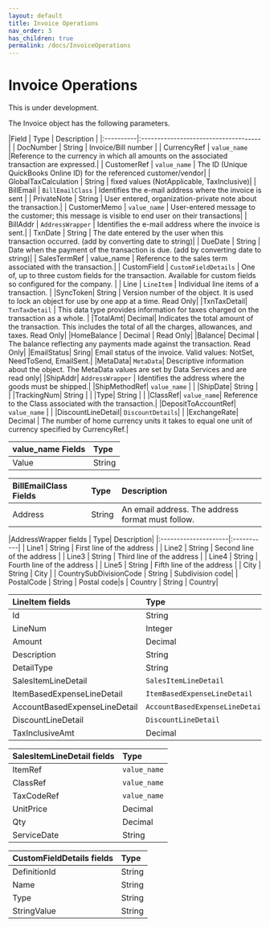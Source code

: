 ```yaml
---
layout: default
title: Invoice Operations
nav_order: 3
has_children: true
permalink: /docs/InvoiceOperations
---
```


# Invoice Operations

This is under development.

The Invoice object has the following parameters. 

|Field  | Type                          | Description |
|:----------|:-------------------------------------|
| DocNumber | String | Invoice/Bill number  |
| CurrencyRef | `value_name` |Reference to the currency in which all amounts on the associated transaction are expressed.| 
| CustomerRef | `value_name` | The ID (Unique QuickBooks Online ID) for the referenced customer/vendor|
| GlobalTaxCalculation | String | fixed values (NotApplicable, TaxInclusive)|
| BillEmail | `BillEmailClass` | Identifies the e-mail address where the invoice is sent |
| PrivateNote | String | User entered, organization-private note about the transaction.|
| CustomerMemo | `value_name` | User-entered message to the customer; this message is visible to end user on their transactions|
| BillAddr | `AddressWrapper` | Identifies the e-mail address where the invoice is sent.|
| TxnDate | String | The date entered by the user when this transaction occurred. (add by converting date to string)|
| DueDate | String | Date when the payment of the transaction is due. (add by converting date to string)|
| SalesTermRef | value_name | Reference to the sales term associated with the transaction.|
| CustomField | `CustomFieldDetails` | One of, up to three custom fields for the transaction. Available for custom fields so configured for the company. |
| Line | `LineItem` | Individual line items of a transaction. |
|SyncToken| String | Version number of the object. It is used to lock an object for use by one app at a time. Read Only|
|TxnTaxDetail| `TxnTaxDetail` | This data type provides information for taxes charged on the transaction as a whole. |
|TotalAmt| Decimal| Indicates the total amount of the transaction. This includes the total of all the charges, allowances, and taxes. Read Only|
|HomeBalance | Decimal | Read Only|
|Balance| Decimal | The balance reflecting any payments made against the transaction. Read Only|
|EmailStatus| Sring| Email status of the invoice. Valid values: NotSet, NeedToSend, EmailSent.|
|MetaData| `MetaData`| Descriptive information about the object. The MetaData values are set by Data Services and are read only|
|ShipAddr| `AddressWrapper` | Identifies the address where the goods must be shipped.|
|ShipMethodRef| `value_name` | |
|ShipDate| String | |
|TrackingNum| String | | 
|Type| String | |
|ClassRef| `value_name`| Reference to the Class associated with the transaction.|
|DepositToAccountRef| `value_name` | | 
|DiscountLineDetail| `DiscountDetails`| | 
|ExchangeRate| Decimal | The number of home currency units it takes to equal one unit of currency specified by CurrencyRef.| 







|value_name Fields | Type|
|:----------------|:----|
| Value | String |


|BillEmailClass Fields | Type|Description|
|:----------------|:----|:------|
| Address | String |An email address. The address format must follow.|


|AddressWrapper fields | Type| Description|
|:---------------------|:-----------|
| Line1 | String | First line of the address |
| Line2 | String | Second line of the address |
| Line3 | String | Third line of the address |
| Line4 | String | Fourth line of the address |
| Line5 | String | Fifth line of the address |
| City  | String | City |
| CountrySubDivisionCode | String | Subdivision code|
| PostalCode | String | Postal code|s
| Country | String | Country|



|LineItem fields | Type| 
|:---------------------|:-----------|
| Id | String |
| LineNum | Integer | 
| Amount | Decimal |
| Description | String |
| DetailType | String | 
| SalesItemLineDetail | `SalesItemLineDetail` |
| ItemBasedExpenseLineDetail | `ItemBasedExpenseLineDetail` |
| AccountBasedExpenseLineDetail | `AccountBasedExpenseLineDetail` |
| DiscountLineDetail | `DiscountLineDetail` |
| TaxInclusiveAmt | Decimal |


|SalesItemLineDetail fields | Type| 
|:---------------------|:-----------|
| ItemRef | `value_name` |
| ClassRef | `value_name` |
| TaxCodeRef | `value_name` |
| UnitPrice | Decimal | 
| Qty | Decimal | 
| ServiceDate | String | 



|CustomFieldDetails fields | Type| 
|:---------------------|:-----------|
| DefinitionId | String |
| Name | String |
| Type | String |
| StringValue | String |
	
